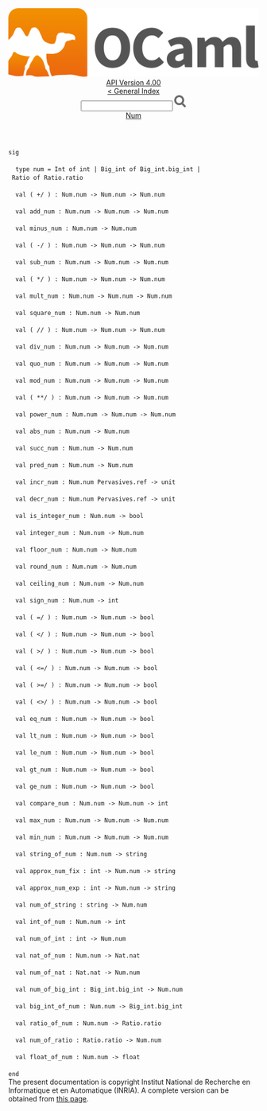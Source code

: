 <!-- ((! set title API !)) ((! set documentation !)) ((! set api !)) ((! set nobreadcrumb !)) -->
<div class="api"><header><nav class="toc brand"><a class="brand" href="https://ocaml.org/"><img src="colour-logo-gray.svg" class="svg" alt="OCaml"></a></nav><nav class="toc"><div class="toc_version"><a href="/docs" id="version-select">API Version 4.00</a></div><a href="index.html">&lt; General Index</a><div class="api_search"><input type="text" name="apisearch" id="api_search" oninput="mySearch(false);" onkeypress="this.oninput();" onclick="this.oninput();" onpaste="this.oninput();">
<img src="search_icon.svg" alt="Search" class="svg" onclick="mySearch(false)"></div>
<div id="search_results"></div><div class="toc_title"><a href="Num.html">Num</a></div><ul></ul></nav></header>
<code class="code"><span class="keyword">sig</span><br>
&nbsp;&nbsp;<span class="keyword">type</span>&nbsp;num&nbsp;=&nbsp;<span class="constructor">Int</span>&nbsp;<span class="keyword">of</span>&nbsp;int&nbsp;<span class="keywordsign">|</span>&nbsp;<span class="constructor">Big_int</span>&nbsp;<span class="keyword">of</span>&nbsp;<span class="constructor">Big_int</span>.big_int&nbsp;<span class="keywordsign">|</span>&nbsp;<span class="constructor">Ratio</span>&nbsp;<span class="keyword">of</span>&nbsp;<span class="constructor">Ratio</span>.ratio<br>
&nbsp;&nbsp;<span class="keyword">val</span>&nbsp;(&nbsp;+/&nbsp;)&nbsp;:&nbsp;<span class="constructor">Num</span>.num&nbsp;<span class="keywordsign">-&gt;</span>&nbsp;<span class="constructor">Num</span>.num&nbsp;<span class="keywordsign">-&gt;</span>&nbsp;<span class="constructor">Num</span>.num<br>
&nbsp;&nbsp;<span class="keyword">val</span>&nbsp;add_num&nbsp;:&nbsp;<span class="constructor">Num</span>.num&nbsp;<span class="keywordsign">-&gt;</span>&nbsp;<span class="constructor">Num</span>.num&nbsp;<span class="keywordsign">-&gt;</span>&nbsp;<span class="constructor">Num</span>.num<br>
&nbsp;&nbsp;<span class="keyword">val</span>&nbsp;minus_num&nbsp;:&nbsp;<span class="constructor">Num</span>.num&nbsp;<span class="keywordsign">-&gt;</span>&nbsp;<span class="constructor">Num</span>.num<br>
&nbsp;&nbsp;<span class="keyword">val</span>&nbsp;(&nbsp;-/&nbsp;)&nbsp;:&nbsp;<span class="constructor">Num</span>.num&nbsp;<span class="keywordsign">-&gt;</span>&nbsp;<span class="constructor">Num</span>.num&nbsp;<span class="keywordsign">-&gt;</span>&nbsp;<span class="constructor">Num</span>.num<br>
&nbsp;&nbsp;<span class="keyword">val</span>&nbsp;sub_num&nbsp;:&nbsp;<span class="constructor">Num</span>.num&nbsp;<span class="keywordsign">-&gt;</span>&nbsp;<span class="constructor">Num</span>.num&nbsp;<span class="keywordsign">-&gt;</span>&nbsp;<span class="constructor">Num</span>.num<br>
&nbsp;&nbsp;<span class="keyword">val</span>&nbsp;(&nbsp;*/&nbsp;)&nbsp;:&nbsp;<span class="constructor">Num</span>.num&nbsp;<span class="keywordsign">-&gt;</span>&nbsp;<span class="constructor">Num</span>.num&nbsp;<span class="keywordsign">-&gt;</span>&nbsp;<span class="constructor">Num</span>.num<br>
&nbsp;&nbsp;<span class="keyword">val</span>&nbsp;mult_num&nbsp;:&nbsp;<span class="constructor">Num</span>.num&nbsp;<span class="keywordsign">-&gt;</span>&nbsp;<span class="constructor">Num</span>.num&nbsp;<span class="keywordsign">-&gt;</span>&nbsp;<span class="constructor">Num</span>.num<br>
&nbsp;&nbsp;<span class="keyword">val</span>&nbsp;square_num&nbsp;:&nbsp;<span class="constructor">Num</span>.num&nbsp;<span class="keywordsign">-&gt;</span>&nbsp;<span class="constructor">Num</span>.num<br>
&nbsp;&nbsp;<span class="keyword">val</span>&nbsp;(&nbsp;//&nbsp;)&nbsp;:&nbsp;<span class="constructor">Num</span>.num&nbsp;<span class="keywordsign">-&gt;</span>&nbsp;<span class="constructor">Num</span>.num&nbsp;<span class="keywordsign">-&gt;</span>&nbsp;<span class="constructor">Num</span>.num<br>
&nbsp;&nbsp;<span class="keyword">val</span>&nbsp;div_num&nbsp;:&nbsp;<span class="constructor">Num</span>.num&nbsp;<span class="keywordsign">-&gt;</span>&nbsp;<span class="constructor">Num</span>.num&nbsp;<span class="keywordsign">-&gt;</span>&nbsp;<span class="constructor">Num</span>.num<br>
&nbsp;&nbsp;<span class="keyword">val</span>&nbsp;quo_num&nbsp;:&nbsp;<span class="constructor">Num</span>.num&nbsp;<span class="keywordsign">-&gt;</span>&nbsp;<span class="constructor">Num</span>.num&nbsp;<span class="keywordsign">-&gt;</span>&nbsp;<span class="constructor">Num</span>.num<br>
&nbsp;&nbsp;<span class="keyword">val</span>&nbsp;mod_num&nbsp;:&nbsp;<span class="constructor">Num</span>.num&nbsp;<span class="keywordsign">-&gt;</span>&nbsp;<span class="constructor">Num</span>.num&nbsp;<span class="keywordsign">-&gt;</span>&nbsp;<span class="constructor">Num</span>.num<br>
&nbsp;&nbsp;<span class="keyword">val</span>&nbsp;(&nbsp;**/&nbsp;)&nbsp;:&nbsp;<span class="constructor">Num</span>.num&nbsp;<span class="keywordsign">-&gt;</span>&nbsp;<span class="constructor">Num</span>.num&nbsp;<span class="keywordsign">-&gt;</span>&nbsp;<span class="constructor">Num</span>.num<br>
&nbsp;&nbsp;<span class="keyword">val</span>&nbsp;power_num&nbsp;:&nbsp;<span class="constructor">Num</span>.num&nbsp;<span class="keywordsign">-&gt;</span>&nbsp;<span class="constructor">Num</span>.num&nbsp;<span class="keywordsign">-&gt;</span>&nbsp;<span class="constructor">Num</span>.num<br>
&nbsp;&nbsp;<span class="keyword">val</span>&nbsp;abs_num&nbsp;:&nbsp;<span class="constructor">Num</span>.num&nbsp;<span class="keywordsign">-&gt;</span>&nbsp;<span class="constructor">Num</span>.num<br>
&nbsp;&nbsp;<span class="keyword">val</span>&nbsp;succ_num&nbsp;:&nbsp;<span class="constructor">Num</span>.num&nbsp;<span class="keywordsign">-&gt;</span>&nbsp;<span class="constructor">Num</span>.num<br>
&nbsp;&nbsp;<span class="keyword">val</span>&nbsp;pred_num&nbsp;:&nbsp;<span class="constructor">Num</span>.num&nbsp;<span class="keywordsign">-&gt;</span>&nbsp;<span class="constructor">Num</span>.num<br>
&nbsp;&nbsp;<span class="keyword">val</span>&nbsp;incr_num&nbsp;:&nbsp;<span class="constructor">Num</span>.num&nbsp;<span class="constructor">Pervasives</span>.ref&nbsp;<span class="keywordsign">-&gt;</span>&nbsp;unit<br>
&nbsp;&nbsp;<span class="keyword">val</span>&nbsp;decr_num&nbsp;:&nbsp;<span class="constructor">Num</span>.num&nbsp;<span class="constructor">Pervasives</span>.ref&nbsp;<span class="keywordsign">-&gt;</span>&nbsp;unit<br>
&nbsp;&nbsp;<span class="keyword">val</span>&nbsp;is_integer_num&nbsp;:&nbsp;<span class="constructor">Num</span>.num&nbsp;<span class="keywordsign">-&gt;</span>&nbsp;bool<br>
&nbsp;&nbsp;<span class="keyword">val</span>&nbsp;integer_num&nbsp;:&nbsp;<span class="constructor">Num</span>.num&nbsp;<span class="keywordsign">-&gt;</span>&nbsp;<span class="constructor">Num</span>.num<br>
&nbsp;&nbsp;<span class="keyword">val</span>&nbsp;floor_num&nbsp;:&nbsp;<span class="constructor">Num</span>.num&nbsp;<span class="keywordsign">-&gt;</span>&nbsp;<span class="constructor">Num</span>.num<br>
&nbsp;&nbsp;<span class="keyword">val</span>&nbsp;round_num&nbsp;:&nbsp;<span class="constructor">Num</span>.num&nbsp;<span class="keywordsign">-&gt;</span>&nbsp;<span class="constructor">Num</span>.num<br>
&nbsp;&nbsp;<span class="keyword">val</span>&nbsp;ceiling_num&nbsp;:&nbsp;<span class="constructor">Num</span>.num&nbsp;<span class="keywordsign">-&gt;</span>&nbsp;<span class="constructor">Num</span>.num<br>
&nbsp;&nbsp;<span class="keyword">val</span>&nbsp;sign_num&nbsp;:&nbsp;<span class="constructor">Num</span>.num&nbsp;<span class="keywordsign">-&gt;</span>&nbsp;int<br>
&nbsp;&nbsp;<span class="keyword">val</span>&nbsp;(&nbsp;=/&nbsp;)&nbsp;:&nbsp;<span class="constructor">Num</span>.num&nbsp;<span class="keywordsign">-&gt;</span>&nbsp;<span class="constructor">Num</span>.num&nbsp;<span class="keywordsign">-&gt;</span>&nbsp;bool<br>
&nbsp;&nbsp;<span class="keyword">val</span>&nbsp;(&nbsp;&lt;/&nbsp;)&nbsp;:&nbsp;<span class="constructor">Num</span>.num&nbsp;<span class="keywordsign">-&gt;</span>&nbsp;<span class="constructor">Num</span>.num&nbsp;<span class="keywordsign">-&gt;</span>&nbsp;bool<br>
&nbsp;&nbsp;<span class="keyword">val</span>&nbsp;(&nbsp;&gt;/&nbsp;)&nbsp;:&nbsp;<span class="constructor">Num</span>.num&nbsp;<span class="keywordsign">-&gt;</span>&nbsp;<span class="constructor">Num</span>.num&nbsp;<span class="keywordsign">-&gt;</span>&nbsp;bool<br>
&nbsp;&nbsp;<span class="keyword">val</span>&nbsp;(&nbsp;&lt;=/&nbsp;)&nbsp;:&nbsp;<span class="constructor">Num</span>.num&nbsp;<span class="keywordsign">-&gt;</span>&nbsp;<span class="constructor">Num</span>.num&nbsp;<span class="keywordsign">-&gt;</span>&nbsp;bool<br>
&nbsp;&nbsp;<span class="keyword">val</span>&nbsp;(&nbsp;&gt;=/&nbsp;)&nbsp;:&nbsp;<span class="constructor">Num</span>.num&nbsp;<span class="keywordsign">-&gt;</span>&nbsp;<span class="constructor">Num</span>.num&nbsp;<span class="keywordsign">-&gt;</span>&nbsp;bool<br>
&nbsp;&nbsp;<span class="keyword">val</span>&nbsp;(&nbsp;&lt;&gt;/&nbsp;)&nbsp;:&nbsp;<span class="constructor">Num</span>.num&nbsp;<span class="keywordsign">-&gt;</span>&nbsp;<span class="constructor">Num</span>.num&nbsp;<span class="keywordsign">-&gt;</span>&nbsp;bool<br>
&nbsp;&nbsp;<span class="keyword">val</span>&nbsp;eq_num&nbsp;:&nbsp;<span class="constructor">Num</span>.num&nbsp;<span class="keywordsign">-&gt;</span>&nbsp;<span class="constructor">Num</span>.num&nbsp;<span class="keywordsign">-&gt;</span>&nbsp;bool<br>
&nbsp;&nbsp;<span class="keyword">val</span>&nbsp;lt_num&nbsp;:&nbsp;<span class="constructor">Num</span>.num&nbsp;<span class="keywordsign">-&gt;</span>&nbsp;<span class="constructor">Num</span>.num&nbsp;<span class="keywordsign">-&gt;</span>&nbsp;bool<br>
&nbsp;&nbsp;<span class="keyword">val</span>&nbsp;le_num&nbsp;:&nbsp;<span class="constructor">Num</span>.num&nbsp;<span class="keywordsign">-&gt;</span>&nbsp;<span class="constructor">Num</span>.num&nbsp;<span class="keywordsign">-&gt;</span>&nbsp;bool<br>
&nbsp;&nbsp;<span class="keyword">val</span>&nbsp;gt_num&nbsp;:&nbsp;<span class="constructor">Num</span>.num&nbsp;<span class="keywordsign">-&gt;</span>&nbsp;<span class="constructor">Num</span>.num&nbsp;<span class="keywordsign">-&gt;</span>&nbsp;bool<br>
&nbsp;&nbsp;<span class="keyword">val</span>&nbsp;ge_num&nbsp;:&nbsp;<span class="constructor">Num</span>.num&nbsp;<span class="keywordsign">-&gt;</span>&nbsp;<span class="constructor">Num</span>.num&nbsp;<span class="keywordsign">-&gt;</span>&nbsp;bool<br>
&nbsp;&nbsp;<span class="keyword">val</span>&nbsp;compare_num&nbsp;:&nbsp;<span class="constructor">Num</span>.num&nbsp;<span class="keywordsign">-&gt;</span>&nbsp;<span class="constructor">Num</span>.num&nbsp;<span class="keywordsign">-&gt;</span>&nbsp;int<br>
&nbsp;&nbsp;<span class="keyword">val</span>&nbsp;max_num&nbsp;:&nbsp;<span class="constructor">Num</span>.num&nbsp;<span class="keywordsign">-&gt;</span>&nbsp;<span class="constructor">Num</span>.num&nbsp;<span class="keywordsign">-&gt;</span>&nbsp;<span class="constructor">Num</span>.num<br>
&nbsp;&nbsp;<span class="keyword">val</span>&nbsp;min_num&nbsp;:&nbsp;<span class="constructor">Num</span>.num&nbsp;<span class="keywordsign">-&gt;</span>&nbsp;<span class="constructor">Num</span>.num&nbsp;<span class="keywordsign">-&gt;</span>&nbsp;<span class="constructor">Num</span>.num<br>
&nbsp;&nbsp;<span class="keyword">val</span>&nbsp;string_of_num&nbsp;:&nbsp;<span class="constructor">Num</span>.num&nbsp;<span class="keywordsign">-&gt;</span>&nbsp;string<br>
&nbsp;&nbsp;<span class="keyword">val</span>&nbsp;approx_num_fix&nbsp;:&nbsp;int&nbsp;<span class="keywordsign">-&gt;</span>&nbsp;<span class="constructor">Num</span>.num&nbsp;<span class="keywordsign">-&gt;</span>&nbsp;string<br>
&nbsp;&nbsp;<span class="keyword">val</span>&nbsp;approx_num_exp&nbsp;:&nbsp;int&nbsp;<span class="keywordsign">-&gt;</span>&nbsp;<span class="constructor">Num</span>.num&nbsp;<span class="keywordsign">-&gt;</span>&nbsp;string<br>
&nbsp;&nbsp;<span class="keyword">val</span>&nbsp;num_of_string&nbsp;:&nbsp;string&nbsp;<span class="keywordsign">-&gt;</span>&nbsp;<span class="constructor">Num</span>.num<br>
&nbsp;&nbsp;<span class="keyword">val</span>&nbsp;int_of_num&nbsp;:&nbsp;<span class="constructor">Num</span>.num&nbsp;<span class="keywordsign">-&gt;</span>&nbsp;int<br>
&nbsp;&nbsp;<span class="keyword">val</span>&nbsp;num_of_int&nbsp;:&nbsp;int&nbsp;<span class="keywordsign">-&gt;</span>&nbsp;<span class="constructor">Num</span>.num<br>
&nbsp;&nbsp;<span class="keyword">val</span>&nbsp;nat_of_num&nbsp;:&nbsp;<span class="constructor">Num</span>.num&nbsp;<span class="keywordsign">-&gt;</span>&nbsp;<span class="constructor">Nat</span>.nat<br>
&nbsp;&nbsp;<span class="keyword">val</span>&nbsp;num_of_nat&nbsp;:&nbsp;<span class="constructor">Nat</span>.nat&nbsp;<span class="keywordsign">-&gt;</span>&nbsp;<span class="constructor">Num</span>.num<br>
&nbsp;&nbsp;<span class="keyword">val</span>&nbsp;num_of_big_int&nbsp;:&nbsp;<span class="constructor">Big_int</span>.big_int&nbsp;<span class="keywordsign">-&gt;</span>&nbsp;<span class="constructor">Num</span>.num<br>
&nbsp;&nbsp;<span class="keyword">val</span>&nbsp;big_int_of_num&nbsp;:&nbsp;<span class="constructor">Num</span>.num&nbsp;<span class="keywordsign">-&gt;</span>&nbsp;<span class="constructor">Big_int</span>.big_int<br>
&nbsp;&nbsp;<span class="keyword">val</span>&nbsp;ratio_of_num&nbsp;:&nbsp;<span class="constructor">Num</span>.num&nbsp;<span class="keywordsign">-&gt;</span>&nbsp;<span class="constructor">Ratio</span>.ratio<br>
&nbsp;&nbsp;<span class="keyword">val</span>&nbsp;num_of_ratio&nbsp;:&nbsp;<span class="constructor">Ratio</span>.ratio&nbsp;<span class="keywordsign">-&gt;</span>&nbsp;<span class="constructor">Num</span>.num<br>
&nbsp;&nbsp;<span class="keyword">val</span>&nbsp;float_of_num&nbsp;:&nbsp;<span class="constructor">Num</span>.num&nbsp;<span class="keywordsign">-&gt;</span>&nbsp;float<br>
<span class="keyword">end</span></code><div class="copyright">The present documentation is copyright Institut National de Recherche en Informatique et en Automatique (INRIA). A complete version can be obtained from <a href="http://caml.inria.fr/pub/docs/manual-ocaml/">this page</a>.</div></div>